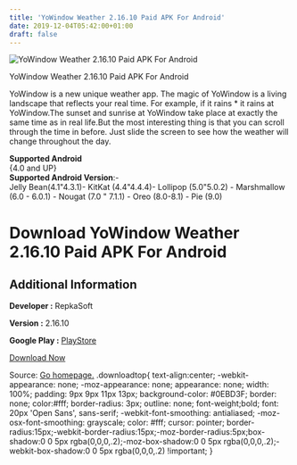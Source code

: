 ```yaml
---
title: 'YoWindow Weather 2.16.10 Paid APK For Android'
date: 2019-12-04T05:42:00+01:00
draft: false
---
```


![YoWindow Weather 2.16.10 Paid APK For Android](https://i0.wp.com/apkhome.net/wp-content/uploads/2019/12/YoWindow-Weather-2.16.10-Paid.png "YoWindow Weather 2.16.10 Paid APK For Android")

  

YoWindow Weather 2.16.10 Paid APK For Android

YoWindow is a new unique weather app. The magic of YoWindow is a living landscape that reflects your real time. For example, if it rains \* it rains at YoWindow.The sunset and sunrise at YoWindow take place at exactly the same time as in real life.But the most interesting thing is that you can scroll through the time in before. Just slide the screen to see how the weather will change throughout the day.

**Supported Android**  
{4.0 and UP}  
**Supported Android Version**:-  
Jelly Bean(4.1"4.3.1)- KitKat (4.4"4.4.4)- Lollipop (5.0"5.0.2) - Marshmallow (6.0 - 6.0.1) - Nougat (7.0 " 7.1.1) - Oreo (8.0-8.1) - Pie (9.0)

Download YoWindow Weather 2.16.10 Paid APK For Android
======================================================

Additional Information
----------------------

**Developer :** RepkaSoft

**Version :** 2.16.10

**Google Play :** [PlayStore](https://play.google.com/store/apps/details?id=yo.app)

  

[Download Now](https://store4app.co/post/yowindow-weather-2-16-10-paid-apk-for-android_1575390971)

  
Source: [Go homepage.](https://store4app.co/post/yowindow-weather-2-16-10-paid-apk-for-android_1575390971) .downloadtop{ text-align:center; -webkit-appearance: none; -moz-appearance: none; appearance: none; width: 100%; padding: 9px 9px 11px 13px; background-color: #0EBD3F; border: none; color:#fff; border-radius: 3px; outline: none; font-weight;bold; font: 20px 'Open Sans', sans-serif; -webkit-font-smoothing: antialiased; -moz-osx-font-smoothing: grayscale; color: #fff; cursor: pointer; border-radius:15px;-webkit-border-radius:15px;-moz-border-radius:5px;box-shadow:0 0 5px rgba(0,0,0,.2);-moz-box-shadow:0 0 5px rgba(0,0,0,.2);-webkit-box-shadow:0 0 5px rgba(0,0,0,.2) !important; }
